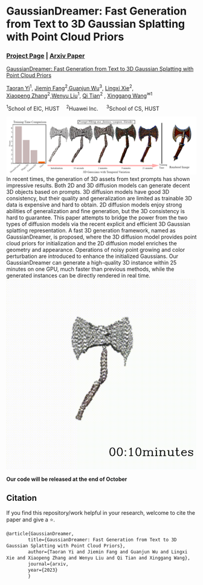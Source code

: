 # GaussianDreamer: Fast Generation from Text to 3D Gaussian Splatting with Point Cloud Priors
### [Project Page](https://taoranyi.com/gaussiandreamer/) | [Arxiv Paper](https://taoranyi.com/gaussiandreamer/)

[GaussianDreamer: Fast Generation from Text to 3D Gaussian Splatting with Point Cloud Priors](https://taoranyi.com/gaussiandreamer/)  

[Taoran Yi](https://github.com/taoranyi)<sup>1</sup>,
[Jiemin Fang](https://jaminfong.cn/)<sup>2</sup>,[Guanjun Wu](https://guanjunwu.github.io/)<sup>3</sup>,  [Lingxi Xie](http://lingxixie.com/)<sup>2</sup>, </br>[Xiaopeng Zhang](https://sites.google.com/site/zxphistory/)<sup>2</sup>,[Wenyu Liu](http://eic.hust.edu.cn/professor/liuwenyu/)<sup>1</sup>, [Qi Tian](https://scholar.google.com/citations?hl=en&user=61b6eYkAAAAJ)<sup>2</sup> , [Xinggang Wang](https://xinggangw.info/)<sup>✉1</sup>

<sup>1</sup>School of EIC, HUST &emsp;<sup>2</sup>Huawei Inc. &emsp; <sup>3</sup>School of CS, HUST &emsp; 

![block](./images/architecture.jpg)
In recent times, the generation of 3D assets from text prompts has shown impressive results. Both 2D and 3D diffusion models can generate decent 3D objects based on prompts. 3D diffusion models have good 3D consistency, but their quality and generalization are limited as trainable 3D data is expensive and hard to obtain. 2D diffusion models enjoy strong abilities of generalization and fine generation, but the 3D consistency is hard to guarantee. This paper attempts to bridge the power from the two types of diffusion models via the recent explicit and efficient 3D Gaussian splatting representation. A fast 3D generation framework, named as GaussianDreamer, is proposed, where the 3D diffusion model provides point cloud priors for initialization and the 2D diffusion model enriches the geometry and appearance. Operations of noisy point growing and color perturbation are introduced to enhance the initialized Gaussians. Our GaussianDreamer can generate a high-quality 3D instance within 25 minutes on one GPU, much faster than previous methods, while the generated instances can be directly rendered in real time.
![block](./images/reoutput.gif)

**Our code will be released at the end of October**
## Citation
If you find this repository/work helpful in your research, welcome to cite the paper and give a ⭐.
```
@article{GaussianDreamer,
        title={GaussianDreamer: Fast Generation from Text to 3D Gaussian Splatting with Point Cloud Priors},
        author={Taoran Yi and Jiemin Fang and Guanjun Wu and Lingxi Xie and Xiaopeng Zhang and Wenyu Liu and Qi Tian and Xinggang Wang},
        journal={arxiv,
        year={2023}
        }
```

